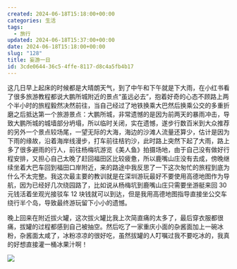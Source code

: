 ```yaml
---
created: 2024-06-18T15:18:00+00:00
categories: 生活
tags:
  - 旅行
updated: 2024-06-18T15:37:00+00:00
date: 2024-06-18T15:18:00+00:00
slug: "128"
title: 妄游一日
id: 3cde0644-36c5-4ffe-8117-d8c4a5fb4b17
---
```


这几日早上起床的时候都是大晴朗天气，到了中午和下午就是下大雨，在小红书看了很多旅游教程都说大鹏所城附近的景点“虽远必去”，抱着好奇的心态不顾路上两个半小时的旅程毅然决然前往，当自己经过了地铁换乘大巴然后换乘公交的多重折磨之后抵达第一个旅游景点：大鹏所城，非常遗憾的是因为前两天的暴雨冲击，导致大鹏所城的城墙部分坍塌，所以临时关闭，实在遗憾，遂步行数百米到大众推荐的另外一个景点较场尾，一望无际的大海，海边的沙滩人流量还算少，估计是因为下雨的缘故，沿着海岸线漫步，打车前往桔钓沙，此时路上突然下起了大雨，路上多了很多避雨的行人，前往杨梅坑游览《美人鱼》拍摄场地，由于自己没有做好行程安排，又担心自己太晚了赶回福田区比较疲惫，所以鹿嘴山庄没有去成，傍晚继续坐着大巴车回到福田口岸附近，来的路途中我反思了一下这次匆忙的旅程到底为什么不太完整。我这次最主要的教训就是在深圳游玩最好不要使用高德地图作为导航，因为已经好几次绕园路了，比如说从杨梅坑到鹿嘴山庄只需要坐游艇来回 30 元钱活着坐观光接驳车 12 块钱就可以到达，但是我用高德地图指导直接坐公交车绕行半个岛，导致最终游玩留下小小的遗憾。

晚上回来在附近拔火罐，这次拔火罐比我上次简直痛的太多了，最后穿衣服都很痛，拔罐的过程都感到自己被抽空。然后吃了一家重庆小面的杂酱面加上一碗冰粉，杂酱面太咸了，冰粉凉凉的很好吃，虽然拔罐的人叮嘱过我不要吃冰的，我真的好想直接灌一桶冰果汁啊！

![](https://blog.wangyunzi.com/2024/06/W9GCCh.jpg)

